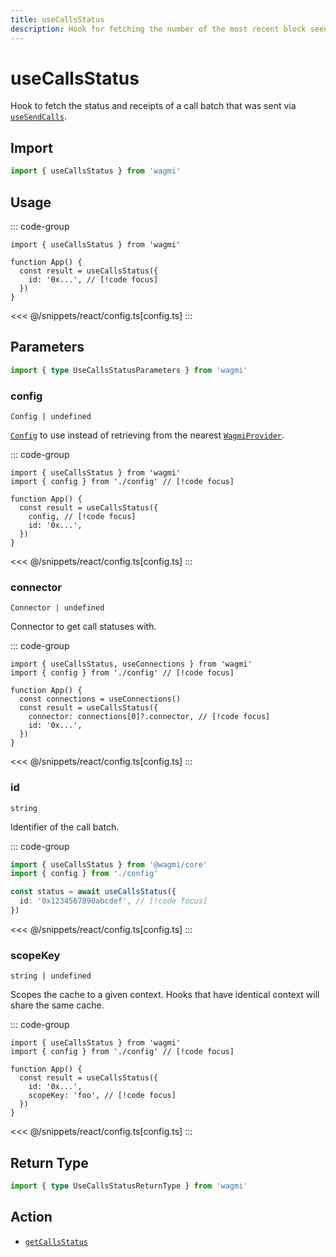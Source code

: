 ```yaml
---
title: useCallsStatus
description: Hook for fetching the number of the most recent block seen.
---
```


<script setup>
const packageName = 'wagmi'
const actionName = 'getCallsStatus'
const typeName = 'GetCallsStatus'
const TData = 'GetCallsStatusReturnType'
const TError = 'GetCallsStatusErrorType'
</script>

# useCallsStatus

Hook to fetch the status and receipts of a call batch that was sent via [`useSendCalls`](/react/api/hooks/useSendCalls).

 

## Import

```ts
import { useCallsStatus } from 'wagmi'
```

## Usage

::: code-group
```tsx [index.tsx]
import { useCallsStatus } from 'wagmi'

function App() {
  const result = useCallsStatus({
    id: '0x...', // [!code focus]
  })
}
```
<<< @/snippets/react/config.ts[config.ts]
:::

## Parameters

```ts
import { type UseCallsStatusParameters } from 'wagmi'
```

### config

`Config | undefined`

[`Config`](/react/api/createConfig#config) to use instead of retrieving from the nearest [`WagmiProvider`](/react/api/WagmiProvider).

::: code-group
```tsx [index.tsx]
import { useCallsStatus } from 'wagmi'
import { config } from './config' // [!code focus]

function App() {
  const result = useCallsStatus({
    config, // [!code focus]
    id: '0x...',
  })
}
```
<<< @/snippets/react/config.ts[config.ts]
:::

### connector

`Connector | undefined`

Connector to get call statuses with.

::: code-group
```tsx [index.tsx]
import { useCallsStatus, useConnections } from 'wagmi'
import { config } from './config' // [!code focus]

function App() {
  const connections = useConnections()
  const result = useCallsStatus({
    connector: connections[0]?.connector, // [!code focus]
    id: '0x...',
  })
}
```
<<< @/snippets/react/config.ts[config.ts]
:::

### id

`string`

Identifier of the call batch.

::: code-group
```ts [index.ts]
import { useCallsStatus } from '@wagmi/core'
import { config } from './config'

const status = await useCallsStatus({
  id: '0x1234567890abcdef', // [!code focus]
})
```
<<< @/snippets/react/config.ts[config.ts]
:::

### scopeKey

`string | undefined`

Scopes the cache to a given context. Hooks that have identical context will share the same cache.

::: code-group
```tsx [index.tsx]
import { useCallsStatus } from 'wagmi'
import { config } from './config' // [!code focus]

function App() {
  const result = useCallsStatus({
    id: '0x...',
    scopeKey: 'foo', // [!code focus]
  })
}
```
<<< @/snippets/react/config.ts[config.ts]
:::

<!--@include: @shared/query-options.md-->

## Return Type

```ts
import { type UseCallsStatusReturnType } from 'wagmi'
```

<!--@include: @shared/query-result.md-->

<!--@include: @shared/query-imports.md-->

## Action

- [`getCallsStatus`](https://viem.sh/docs/actions/wallet/getCallsStatus)
